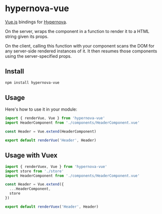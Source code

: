 # hypernova-vue

[Vue.js](https://github.com/vuejs/vue) bindings for [Hypernova](https://github.com/airbnb/hypernova).

On the server, wraps the component in a function to render it to a HTML string given its props.

On the client, calling this function with your component scans the DOM for any server-side rendered instances of it. It then resumes those components using the server-specified props.

## Install

```sh
npm install hypernova-vue
```

## Usage

Here's how to use it in your module:

```js
import { renderVue, Vue } from 'hypernova-vue'
import HeaderComponent from './components/HeaderComponent.vue'

const Header = Vue.extend(HeaderComponent)

export default renderVue('Header', Header)
```

## Usage with Vuex


```js
import { renderVuex, Vue } from 'hypernova-vue'
import store from './store'
import HeaderComponent from './components/HeaderComponent.vue'

const Header = Vue.extend({
  ...HeaderComponent,
  store
})

export default renderVuex('Header', Header)
```
